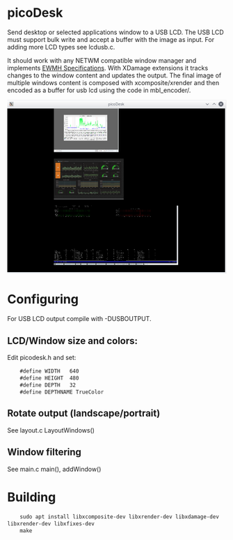 # picoDesk
Send desktop or selected applications window to a USB LCD. The USB LCD must support bulk write and accept a buffer 
with the image as input. For adding more LCD types see lcdusb.c. 

It should work with any NETWM compatible window manager and implements [EWMH Specifications](https://specifications.freedesktop.org/wm-spec/wm-spec-1.3.html).
With XDamage extensions it tracks changes to the window content and updates the output. The final image of multiple windows content is composed with xcomposite/xrender
and then encoded as a buffer for usb lcd using the code in mbl_encoder/.

![picoDesk](https://github.com/nicupavel/picoDesk/blob/master/screenshot.png?raw=true)


# Configuring
For USB LCD output compile with -DUSBOUTPUT.

## LCD/Window size and colors:
Edit picodesk.h and set:

        #define WIDTH	640
        #define HEIGHT	480
        #define DEPTH   32
        #define DEPTHNAME TrueColor

## Rotate output (landscape/portrait) 
See layout.c LayoutWindows()


## Window filtering
See main.c main(), addWindow()


# Building

        sudo apt install libxcomposite-dev libxrender-dev libxdamage-dev libxrender-dev libxfixes-dev
        make

